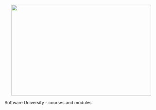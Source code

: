 <p align="center">
  <img width="460" height="300" src="https://pasteboard.co/I9EOKkR.png">
</p>


 
Software University - courses and modules
